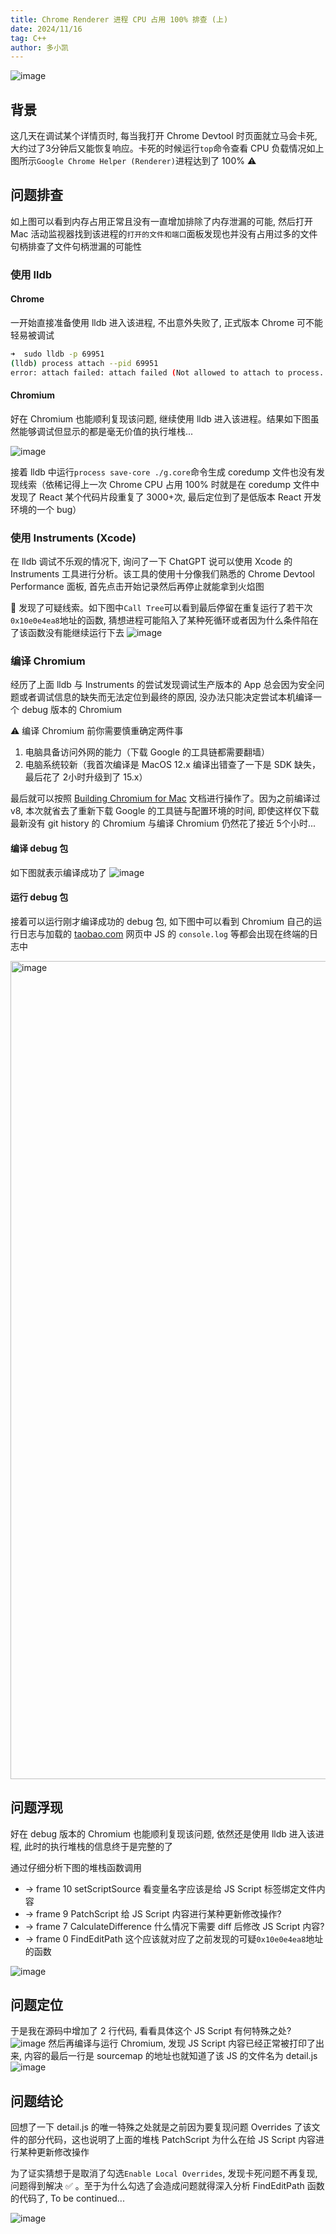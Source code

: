 ```yaml
---
title: Chrome Renderer 进程 CPU 占用 100% 排查 (上)
date: 2024/11/16
tag: C++
author: 多小凯
---
```


![image](https://github.com/user-attachments/assets/c209f87d-6301-4d19-ba63-a4ade5a6aa91)

## 背景
这几天在调试某个详情页时, 每当我打开 Chrome Devtool 时页面就立马会卡死, 大约过了3分钟后又能恢复响应。卡死的时候运行`top`命令查看 CPU 负载情况如上图所示`Google Chrome Helper (Renderer)`进程达到了 100% ⚠️

## 问题排查
如上图可以看到内存占用正常且没有一直增加排除了内存泄漏的可能, 然后打开 Mac 活动监视器找到该进程的`打开的文件和端口`面板发现也并没有占用过多的文件句柄排查了文件句柄泄漏的可能性

### 使用 lldb

#### Chrome
一开始直接准备使用 lldb 进入该进程, 不出意外失败了, 正式版本 Chrome 可不能轻易被调试
```bash
➜  sudo lldb -p 69951
(lldb) process attach --pid 69951
error: attach failed: attach failed (Not allowed to attach to process.  Look in the console messages (Console.app), near the debugserver entries, when the attach failed.  The subsystem that denied the attach permission will likely have logged an informative message about why it was denied.)
```

#### Chromium
好在 Chromium 也能顺利复现该问题, 继续使用 lldb 进入该进程。结果如下图虽然能够调试但显示的都是毫无价值的执行堆栈...

![image](https://github.com/user-attachments/assets/4a3b5a85-3beb-4c3b-8b7d-156306d12a14)

接着 lldb 中运行`process save-core ./g.core`命令生成 coredump 文件也没有发现线索（依稀记得上一次 Chrome CPU 占用 100% 时就是在 coredump 文件中发现了 React 某个代码片段重复了 3000+次, 最后定位到了是低版本 React 开发环境的一个 bug）



### 使用 Instruments (Xcode)
在 lldb 调试不乐观的情况下, 询问了一下 ChatGPT 说可以使用 Xcode 的 Instruments 工具进行分析。该工具的使用十分像我们熟悉的 Chrome Devtool Performance 面板, 首先点击开始记录然后再停止就能拿到火焰图

🤔 发现了可疑线索。如下图中`Call Tree`可以看到最后停留在重复运行了若干次`0x10e0e4ea8`地址的函数, 猜想进程可能陷入了某种死循环或者因为什么条件陷在了该函数没有能继续运行下去
![image](https://github.com/user-attachments/assets/769beb94-c38e-47a1-b4d0-d4418bb95ebf)

### 编译 Chromium
经历了上面 lldb 与 Instruments 的尝试发现调试生产版本的 App 总会因为安全问题或者调试信息的缺失而无法定位到最终的原因, 没办法只能决定尝试本机编译一个 debug 版本的 Chromium

⚠️ 编译 Chromium 前你需要慎重确定两件事

1. 电脑具备访问外网的能力（下载 Google 的工具链都需要翻墙）
2. 电脑系统较新（我首次编译是 MacOS 12.x 编译出错查了一下是 SDK 缺失，最后花了 2小时升级到了 15.x）

最后就可以按照 [Building Chromium for Mac](https://chromium.googlesource.com/chromium/src/+/main/docs/mac_build_instructions.md) 文档进行操作了。因为之前编译过 v8, 本次就省去了重新下载 Google 的工具链与配置环境的时间, 即使这样仅下载最新没有 git history 的 Chromium 与编译 Chromium 仍然花了接近 5个小时...

#### 编译 debug 包
如下图就表示编译成功了
![image](https://github.com/user-attachments/assets/c69dc330-ef83-4608-8beb-1a57cb2e09f7)

#### 运行 debug 包
接着可以运行刚才编译成功的 debug 包, 如下图中可以看到 Chromium 自己的运行日志与加载的 [taobao.com](https://www.taobao.com/) 网页中 JS 的 `console.log` 等都会出现在终端的日志中

<img width="1309" alt="image" src="https://github.com/user-attachments/assets/379c0399-d1ec-4ec4-a02a-71e17601ec1e">

## 问题浮现
好在 debug 版本的 Chromium 也能顺利复现该问题, 依然还是使用 lldb 进入该进程, 此时的执行堆栈的信息终于是完整的了

通过仔细分析下图的堆栈函数调用
- -> frame 10 setScriptSource 看变量名字应该是给 JS Script 标签绑定文件内容
- -> frame 9 PatchScript 给 JS Script 内容进行某种更新修改操作?
- -> frame 7 CalculateDifference 什么情况下需要 diff 后修改 JS Script 内容?
- -> frame 0 FindEditPath 这个应该就对应了之前发现的可疑`0x10e0e4ea8`地址的函数


![image](https://github.com/user-attachments/assets/1a3b3d59-4692-4fe7-b7ae-3bca91959e7c)

## 问题定位
于是我在源码中增加了 2 行代码, 看看具体这个 JS Script 有何特殊之处?
![image](https://github.com/user-attachments/assets/bf8b5e2b-bdce-44cb-b7af-1eabf6902ab8)
然后再编译与运行 Chromium, 发现 JS Script 内容已经正常被打印了出来, 内容的最后一行是 sourcemap 的地址也就知道了该 JS 的文件名为 detail.js
![image](https://github.com/user-attachments/assets/0b04f9ee-be87-4bd8-944b-29e720b2c38c)

## 问题结论
回想了一下 detail.js 的唯一特殊之处就是之前因为要复现问题 Overrides 了该文件的部分代码，这也说明了上面的堆栈 PatchScript 为什么在给 JS Script 内容进行某种更新修改操作

为了证实猜想于是取消了勾选`Enable Local Overrides`, 发现卡死问题不再复现, 问题得到解决 ✅ 。至于为什么勾选了会造成问题就得深入分析 FindEditPath 函数的代码了, To be continued...

![image](https://github.com/user-attachments/assets/4189f967-43a9-47e6-922e-057ade10f7fa)
